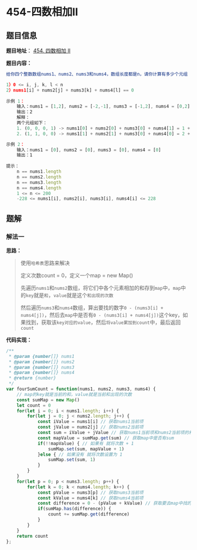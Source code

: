 # 454-四数相加II

## 题目信息

**题目地址**： [454. 四数相加 II](https://leetcode.cn/problems/4sum-ii/description/)

**题目内容：**

```javascript
给你四个整数数组nums1、nums2、nums3和nums4，数组长度都是n，请你计算有多少个元组 (i, j, k, l)能满足：

1）0 <= i, j, k, l < n
2）nums1[i] + nums2[j] + nums3[k] + nums4[l] == 0
 
示例 1：
    输入：nums1 = [1,2], nums2 = [-2,-1], nums3 = [-1,2], nums4 = [0,2]
    输出：2
    解释：
    两个元组如下：
    1. (0, 0, 0, 1) -> nums1[0] + nums2[0] + nums3[0] + nums4[1] = 1 + (-2) + (-1) + 2 = 0
    2. (1, 1, 0, 0) -> nums1[1] + nums2[1] + nums3[0] + nums4[0] = 2 + (-1) + (-1) + 0 = 0

示例 2：
    输入：nums1 = [0], nums2 = [0], nums3 = [0], nums4 = [0]
    输出：1
 
提示：
    n == nums1.length
    n == nums2.length
    n == nums3.length
    n == nums4.length
    1 <= n <= 200
    -228 <= nums1[i], nums2[i], nums3[i], nums4[i] <= 228
```

## 题解

### 解法一

**思路：**

> 使用`哈希表`思路来解决
> 
> 定义次数count = 0，定义一个map = new Map()
> 
> 先遍历`nums1`和`nums2`数组，将它们中各个元素相加的和存到`map`中，`map`中的`key`就是`和`，`value`就是这个`和出现的次数`
> 
> 然后遍历`nums3`和`nums4`数组，算出要找的数字`0 - (nums3[i] + nums4[j])`，然后去`map`中是否有`0 - (nums3[i] + nums4[j])`这个key，如果找到，获取该`key对应的value`，然后`将value累加到count`中，最后返回`count`

**代码实现：**

```javascript
/**
 * @param {number[]} nums1
 * @param {number[]} nums2
 * @param {number[]} nums3
 * @param {number[]} nums4
 * @return {number}
 */
var fourSumCount = function(nums1, nums2, nums3, nums4) {
    // map的key就是当前的和，value就是当前和出现的次数
    const sumMap = new Map()
    let count = 0
    for(let i = 0; i < nums1.length; i++) {
        for(let j = 0; j < nums2.length; j++) {
            const iValue = nums1[i] // 获取nums1当前项
            const jValue = nums2[j] // 获取nums2当前项
            const sum = iValue + jValue // 获取nums1当前项和nums2当前项的和sum
            const mapValue = sumMap.get(sum) // 获取map中是否有sum
            if(!!mapValue) { // 如果有 就将次数 + 1
                sumMap.set(sum, mapValue + 1)
            }else { // 如果没有 就将次数设置为 1
                sumMap.set(sum, 1)
            }
        }
    }
    for(let p = 0; p < nums3.length; p++) {
        for(let k = 0; k < nums4.length; k++) {
            const pValue = nums3[p] // 获取nums3当前项
            const kValue = nums4[k] // 获取nums4当前项
            const difference = 0 - (pValue + kValue) // 获取要去map中找的数字
            if(sumMap.has(difference)) {
                count += sumMap.get(difference)
            }
        }
    }
    return count
};
```